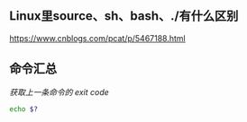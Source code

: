 ## Linux里source、sh、bash、./有什么区别

https://www.cnblogs.com/pcat/p/5467188.html


## 命令汇总

*获取上一条命令的 exit code*
```bash
echo $?
```
